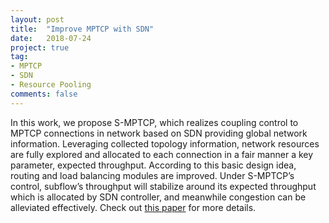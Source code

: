 ```yaml
---
layout: post
title:  "Improve MPTCP with SDN"
date:   2018-07-24
project: true
tag:
- MPTCP
- SDN
- Resource Pooling
comments: false
---
```


In this work, we propose S-MPTCP, which realizes coupling control to MPTCP connections in network based on SDN providing global network information. Leveraging collected topology information, network resources are fully explored and allocated to each connection in a fair manner a key parameter, expected throughput. According to this basic design idea, routing and load balancing modules are improved. Under S-MPTCP’s control, subflow’s throughput will stabilize around its expected throughput which is allocated by SDN controller, and meanwhile congestion can be alleviated effectively. Check out <a href="https://www.sciencedirect.com/science/article/pii/S1084804519301912">this paper</a> for more details.
